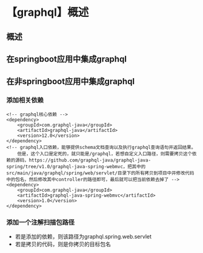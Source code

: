 # 【graphql】概述
## 概述

## 在springboot应用中集成graphql

## 在非springboot应用中集成graphql
### 添加相关依赖
```
<!-- graphql核心依赖 -->
<dependency>
    <groupId>com.graphql-java</groupId>
    <artifactId>graphql-java</artifactId>
    <version>12.0</version>
</dependency>
<!-- graphql入口依赖，能够提供schema文档查询以及执行graphql查询语句并返回结果。
    但是，这个入口是定死的，就只能是/graphql，若想自定义入口路径，则需要拷贝这个依赖的源码，https://github.com/graphql-java/graphql-java-spring/tree/v1.0/graphql-java-spring-webmvc，把其中的src/main/java/graphql/spring/web/servlet/目录下的所有拷贝到项目中并修改代码中的包名，然后修改其中controller的路径即可，最后就可以把当前依赖去掉了 -->
<dependency>
    <groupId>com.graphql-java</groupId>
    <artifactId>graphql-java-spring-webmvc</artifactId>
    <version>1.0</version>
</dependency>
```

### 添加一个注解扫描包路径
* 若是添加的依赖，则该路径为graphql.spring.web.servlet
* 若是拷贝的代码，则是你拷贝的目标包名